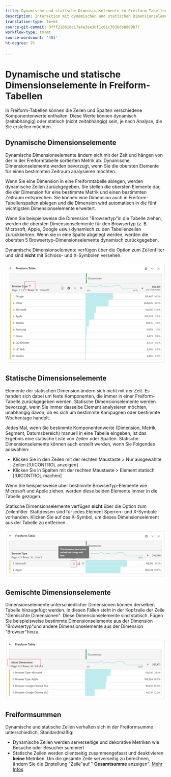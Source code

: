 ```yaml
---
title: Dynamische und statische Dimensionselemente in Freiform-Tabellen
description: Interaktion mit dynamischen und statischen Dimensionselementen in Tabellen.
translation-type: tm+mt
source-git-commit: 0fff218b18c17a4a3ee3bf1c01c7036db8d09b77
workflow-type: tm+mt
source-wordcount: '483'
ht-degree: 2%

---
```



# Dynamische und statische Dimensionselemente in Freiform-Tabellen

In Freiform-Tabellen können die Zeilen und Spalten verschiedene Komponentenwerte enthalten. Diese Werte können dynamisch (zeitabhängig) oder statisch (nicht zeitabhängig) sein, je nach Analyse, die Sie erstellen möchten.

## Dynamische Dimensionselemente

Dynamische Dimensionselemente ändern sich mit der Zeit und hängen von der in der Freiformtabelle sortierten Metrik ab. Dynamische Dimensionselemente werden bevorzugt, wenn Sie die obersten Elemente für einen bestimmten Zeitraum analysieren möchten.

Wenn Sie eine Dimension in eine Freiformtabelle ablegen, werden dynamische Zeilen zurückgegeben. Sie stellen die obersten Elemente dar, die der Dimension für eine bestimmte Metrik und einen bestimmten Zeitraum entsprechen. Sie können eine Dimension auch in Freiform-Tabellenspalten ablegen und die Dimension wird automatisch in die fünf wichtigsten Dimensionselemente erweitert.

Wenn Sie beispielsweise die Dimension &quot;Browsertyp&quot;in die Tabelle ziehen, werden die obersten Dimensionselemente für den Browsertyp (z. B. Microsoft, Apple, Google usw.) dynamisch zu den Tabellenzeilen zurückkehren. Wenn sie in eine Spalte abgelegt werden, werden die obersten 5 Browsertyp-Dimensionselemente dynamisch zurückgegeben.

Dynamische Dimensionselemente verfügen über die Option zum Zeilenfilter und sind **nicht** mit Schloss- und X-Symbolen versehen.

![](assets/dynamic-items.png)

## Statische Dimensionselemente

Elemente der statischen Dimension ändern sich nicht mit der Zeit. Es handelt sich dabei um feste Komponenten, die immer in einer Freiform-Tabelle zurückgegeben werden. Statische Dimensionselemente werden bevorzugt, wenn Sie immer dasselbe Element analysieren möchten, unabhängig davon, ob es sich um bestimmte Kampagnen oder bestimmte Wochentage handelt.

Jedes Mal, wenn Sie bestimmte Komponentenwerte (Dimension, Metrik, Segment, Datumsbereich) manuell in eine Tabelle eingeben, ist das Ergebnis eine statische Liste von Zeilen oder Spalten. Statische Dimensionselemente können auch erstellt werden, wenn Sie Folgendes auswählen:

* Klicken Sie in den Zeilen mit der rechten Maustaste > Nur ausgewählte Zeilen [!UICONTROL anzeigen]
* Klicken Sie in Spalten mit der rechten Maustaste > Element statisch [!UICONTROL machen]

Wenn Sie beispielsweise über bestimmte Browsertyp-Elemente wie Microsoft und Apple ziehen, werden diese beiden Elemente immer in die Tabelle gezogen.

Statische Dimensionselemente verfügen **nicht** über die Option zum Zeilenfilter. Stattdessen sind für jedes Element Sperren- und X-Symbole vorhanden. Klicken Sie auf das X-Symbol, um dieses Dimensionselement aus der Tabelle zu entfernen.

![](assets/static-items.png)

## Gemischte Dimensionselemente

Dimensionselemente unterschiedlicher Dimensionen können derselben Tabelle hinzugefügt werden. In diesen Fällen steht in der Kopfzeile der Zeile &quot;Gemischte Dimensionen&quot;. Diese Dimensionselemente sind statisch. Fügen Sie beispielsweise bestimmte Dimensionselemente aus der Dimension &quot;Browsertyp&quot;und andere Dimensionselemente aus der Dimension &quot;Browser&quot;hinzu.

![](assets/mixed-dimensions.png)

## Freiformsummen

Dynamische und statische Zeilen verhalten sich in der Freiformsumme unterschiedlich. Standardmäßig:

* Dynamische Zeilen werden serverseitige und dekorative Metriken wie Besuche oder Besucher summiert
* Statische Zeilen werden clientseitig zusammengefasst und deaktivieren **keine** Metriken. Um die gesamte Zeile serverseitig zu berechnen, ändern Sie die Einstellung &quot;Zeile&quot;auf &quot; **Gesamtsumme** anzeigen&quot;. [Mehr Infos](https://docs.adobe.com/content/help/de-DE/analytics/analyze/analysis-workspace/build-workspace-project/workspace-totals.html)
